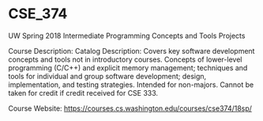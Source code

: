 # CSE_374

UW Spring 2018 Intermediate Programming Concepts and Tools Projects

Course Description: Catalog Description: Covers key software development concepts and tools not in introductory courses. Concepts of lower-level programming (C/C++) and explicit memory management; techniques and tools for individual and group software development; design, implementation, and testing strategies. Intended for non-majors. Cannot be taken for credit if credit received for CSE 333.

Course Website: https://courses.cs.washington.edu/courses/cse374/18sp/
